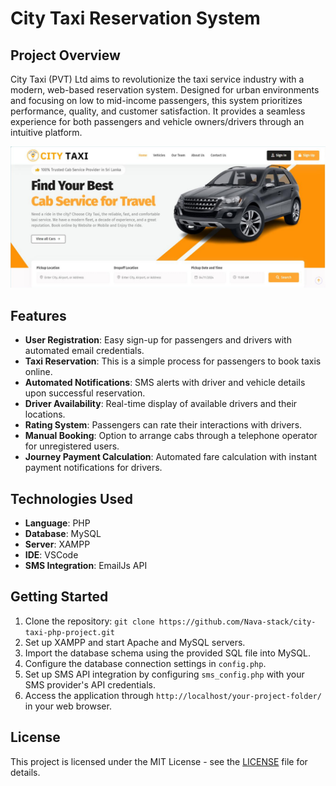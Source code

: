 # City Taxi Reservation System

## Project Overview

City Taxi (PVT) Ltd aims to revolutionize the taxi service industry with a modern, web-based reservation system. Designed for urban environments and focusing on low to mid-income passengers, this system prioritizes performance, quality, and customer satisfaction. It provides a seamless experience for both passengers and vehicle owners/drivers through an intuitive platform.

<p align="center">
  <img src="welcome.png" alt="System Overview">
</p>

## Features

- **User Registration**: Easy sign-up for passengers and drivers with automated email credentials.
- **Taxi Reservation**: This is a simple process for passengers to book taxis online.
- **Automated Notifications**: SMS alerts with driver and vehicle details upon successful reservation.
- **Driver Availability**: Real-time display of available drivers and their locations.
- **Rating System**: Passengers can rate their interactions with drivers.
- **Manual Booking**: Option to arrange cabs through a telephone operator for unregistered users.
- **Journey Payment Calculation**: Automated fare calculation with instant payment notifications for drivers.

## Technologies Used

- **Language**: PHP
- **Database**: MySQL
- **Server**: XAMPP
- **IDE**: VSCode
- **SMS Integration**: EmailJs API

## Getting Started

1. Clone the repository: `git clone https://github.com/Nava-stack/city-taxi-php-project.git`
2. Set up XAMPP and start Apache and MySQL servers.
3. Import the database schema using the provided SQL file into MySQL.
4. Configure the database connection settings in `config.php`.
5. Set up SMS API integration by configuring `sms_config.php` with your SMS provider's API credentials.
6. Access the application through `http://localhost/your-project-folder/` in your web browser.

## License

This project is licensed under the MIT License - see the [LICENSE](LICENSE) file for details.
